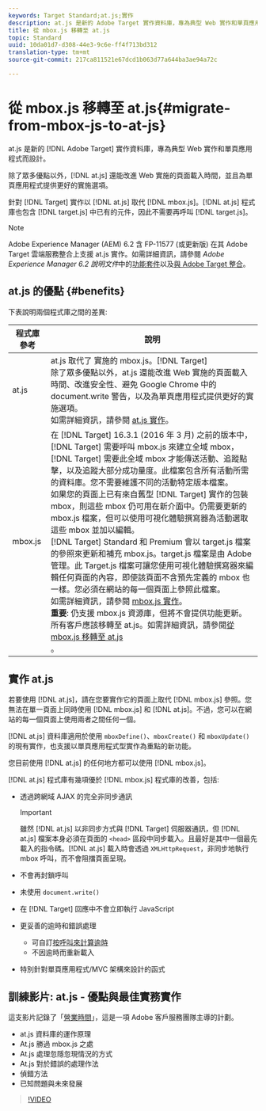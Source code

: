 ```yaml
---
keywords: Target Standard;at.js;實作
description: at.js 是新的 Adobe Target 實作資料庫，專為典型 Web 實作和單頁應用程式而設計。
title: 從 mbox.js 移轉至 at.js
topic: Standard
uuid: 10da01d7-d308-44e3-9c6e-ff4f713bd312
translation-type: tm+mt
source-git-commit: 217ca811521e67dcd1b063d77a644ba3ae94a72c

---
```



# 從 mbox.js 移轉至 at.js{#migrate-from-mbox-js-to-at-js}

at.js 是新的 [!DNL Adobe Target] 實作資料庫，專為典型 Web 實作和單頁應用程式而設計。

除了眾多優點以外，[!DNL at.js] 還能改進 Web 實施的頁面載入時間，並且為單頁應用程式提供更好的實施選項。

針對 [!DNL Target] 實作以 [!DNL at.js] 取代 [!DNL mbox.js]。[!DNL at.js] 程式庫也包含 [!DNL target.js] 中已有的元件，因此不需要再呼叫 [!DNL target.js]。

>[!NOTE]
>
>Adobe Experience Manager (AEM) 6.2 含 FP-11577 (或更新版) 在其 Adobe Target 雲端服務整合上支援 at.js 實作。如需詳細資訊，請參閱 *Adobe Experience Manager 6.2 說明文件*&#x200B;中的[功能套件](https://docs.adobe.com/docs/en/aem/6-2/release-notes/feature-packs.html)以及[與 Adobe Target 整合](https://docs.adobe.com/docs/en/aem/6-2/administer/integration/marketing-cloud/target.html)。

## at.js 的優點 {#benefits}

下表說明兩個程式庫之間的差異:

| 程式庫參考 | 說明 |
|--- |--- |
| at.js | at.js 取代了 實施的 mbox.js。[!DNL Target]<br>除了眾多優點以外，at.js 還能改進 Web 實施的頁面載入時間、改進安全性、避免 Google Chrome 中的 document.write 警告，以及為單頁應用程式提供更好的實施選項。<br>如需詳細資訊，請參閱 [at.js 實作](/help/c-implementing-target/c-implementing-target-for-client-side-web/t-mbox-download/c-target-atjs-implementation/target-atjs-implementation.md)。 |
| mbox.js | 在 [!DNL Target] 16.3.1 (2016 年 3 月) 之前的版本中，[!DNL Target] 需要呼叫 mbox.js 來建立全域 mbox，[!DNL Target] 需要此全域 mbox 才能傳送活動、追蹤點擊，以及追蹤大部分成功量度。此檔案包含所有活動所需的資料庫。您不需要維護不同的活動特定版本檔案。<br>如果您的頁面上已有來自舊型 [!DNL Target] 實作的包裝 mbox，則這些 mbox 仍可用在新介面中。仍需要更新的 mbox.js 檔案，但可以使用可視化體驗撰寫器為活動選取這些 mbox 並加以編輯。<br>[!DNL Target] Standard 和 Premium 會以 target.js 檔案的參照來更新和補充 mbox.js。target.js 檔案是由 Adobe 管理。此 Target.js 檔案可讓您使用可視化體驗撰寫器來編輯任何頁面的內容，即使該頁面不含預先定義的 mbox 也一樣。您必須在網站的每一個頁面上參照此檔案。<br>如需詳細資訊，請參閱 [mbox.js 實作](/help/c-implementing-target/c-implementing-target-for-client-side-web/t-mbox-download/mbox-download.md)。<br>**重要**: 仍支援 mbox.js 資源庫，但將不會提供功能更新。所有客戶應該移轉至 at.js。如需詳細資訊，請參閱[從 mbox.js 移轉至 at.js](/help/c-implementing-target/c-implementing-target-for-client-side-web/t-mbox-download/c-target-atjs-implementation/target-migrate-atjs.md)<br>。 |

## 實作 at.js

若要使用 [!DNL at.js]，請在您要實作它的頁面上取代 [!DNL mbox.js] 參照。您無法在單一頁面上同時使用 [!DNL mbox.js] 和 [!DNL at.js]。不過，您可以在網站的每一個頁面上使用兩者之間任何一個。

[!DNL at.js] 資料庫適用於使用 `mboxDefine()`、`mboxCreate()` 和 `mboxUpdate()` 的現有實作，也支援以單頁應用程式型實作為重點的新功能。

您目前使用 [!DNL at.js] 的任何地方都可以使用 [!DNL mbox.js]。

[!DNL at.js] 程式庫有幾項優於 [!DNL mbox.js] 程式庫的改善，包括:

* 透過跨網域 AJAX 的完全非同步通訊

   >[!IMPORTANT]
   >
   >雖然 [!DNL at.js] 以非同步方式與 [!DNL Target] 伺服器通訊，但 [!DNL at.js] 檔案本身必須在頁面的 `<head>` 區段中同步載入。且最好是其中一個最先載入的指令碼。[!DNL at.js] 載入時會透過 `XMLHttpRequest`，非同步地執行 mbox 呼叫，而不會阻擋頁面呈現。

* 不會再封鎖呼叫
* 未使用 `document.write()`
* 在 [!DNL Target] 回應中不會立即執行 JavaScript
* 更妥善的逾時和錯誤處理

   * 可自訂[按呼叫來計算逾時](/help/c-implementing-target/c-implementing-target-for-client-side-web/targetgobalsettings.md)
   * 不因逾時而重新載入

* 特別針對單頁應用程式/MVC 架構來設計的函式

## 訓練影片: at.js - 優點與最佳實務實作

這支影片記錄了「[營業時間](../../../../cmp-resources-and-contact-information.md#concept_58EA30379D3B48C4848BA2A8C464A5B7)」，這是一項 Adobe 客戶服務團隊主導的計劃。

* at.js 資料庫的運作原理
* At.js 勝過 mbox.js 之處
* At.js 處理忽隱忽現情況的方式
* At.js 對於錯誤的處理作法
* 偵錯方法
* 已知問題與未來發展

>[!VIDEO](https://video.tv.adobe.com/v/22223/?captions=chi_hant)
